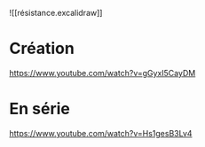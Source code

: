 
![[résistance.excalidraw]]
# Création 
https://www.youtube.com/watch?v=gGyxI5CayDM
# En série
https://www.youtube.com/watch?v=Hs1gesB3Lv4
